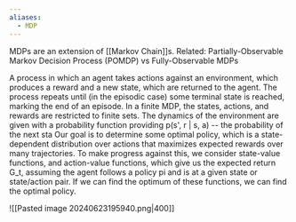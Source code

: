 ```yaml
---
aliases:
  - MDP
---
```

MDPs are an extension of [[Markov Chain]]s.
Related: Partially-Observable Markov Decision Process (POMDP) vs Fully-Observable MDPs

A process in which an agent takes actions against an environment, which produces a reward and a new state, which are returned to the agent. The process repeats until (in the episodic case) some terminal state is reached, marking the end of an episode.
In a finite MDP, the states, actions, and rewards are restricted to finite sets. 
The dynamics of the environment are given with a probability function providing p(s', r | s, a) -- the probability of the next sta
Our goal is to determine some optimal policy, which is a state-dependent distribution over actions that maximizes expected rewards over many trajectories.
To make progress against this, we consider state-value functions, and action-value functions, which give us the expected return G_t, assuming the agent follows a policy pi and is at a given state or state/action pair.
If we can find the optimum of these functions, we can find the optimal policy.

![[Pasted image 20240623195940.png|400]]